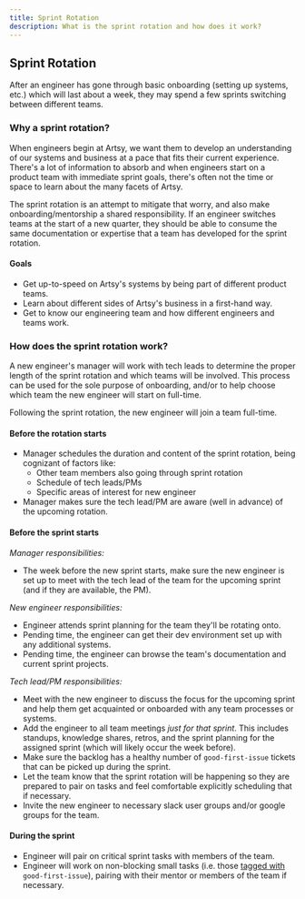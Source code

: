 ```yaml
---
title: Sprint Rotation
description: What is the sprint rotation and how does it work?
---
```


## Sprint Rotation

After an engineer has gone through basic onboarding (setting up systems, etc.) which will last about a week, they may spend a few sprints switching between different teams.

### Why a sprint rotation?

When engineers begin at Artsy, we want them to develop an understanding of our systems and business at a pace that fits their current experience. There's a lot of information to absorb and when engineers start on a product team with immediate sprint goals, there's often not the time or space to learn about the many facets of Artsy.

The sprint rotation is an attempt to mitigate that worry, and also make onboarding/mentorship a shared responsibility. If an engineer switches teams at the start of a new quarter, they should be able to consume the same documentation or expertise that a team has developed for the sprint rotation.

#### Goals
- Get up-to-speed on Artsy's systems by being part of different product teams.
- Learn about different sides of Artsy's business in a first-hand way.
- Get to know our engineering team and how different engineers and teams work.

### How does the sprint rotation work?

A new engineer's manager will work with tech leads to determine the proper length of the sprint rotation and which teams will be involved. This process can be used for the sole purpose of onboarding, and/or to help choose which team the new engineer will start on full-time.

Following the sprint rotation, the new engineer will join a team full-time.

#### Before the rotation starts
- Manager schedules the duration and content of the sprint rotation, being cognizant of factors like:
  - Other team members also going through sprint rotation
  - Schedule of tech leads/PMs
  - Specific areas of interest for new engineer
- Manager makes sure the tech lead/PM are aware (well in advance) of the upcoming rotation.

#### Before the sprint starts
_Manager responsibilities:_
- The week before the new sprint starts, make sure the new engineer is set up to meet with the tech lead of the team for the upcoming sprint (and if they are available, the PM).

_New engineer responsibilities:_
- Engineer attends sprint planning for the team they'll be rotating onto.
- Pending time, the engineer can get their dev environment set up with any additional systems.
- Pending time, the engineer can browse the team's documentation and current sprint projects.

_Tech lead/PM responsibilities:_
- Meet with the new engineer to discuss the focus for the upcoming sprint and help them get acquainted or onboarded with any team processes or systems.
- Add the engineer to all team meetings _just for that sprint_. This includes standups, knowledge shares, retros, and the sprint planning for the assigned sprint (which will likely occur the week before).
- Make sure the backlog has a healthy number of `good-first-issue` tickets that can be picked up during the sprint.
- Let the team know that the sprint rotation will be happening so they are prepared to pair on tasks and feel comfortable explicitly scheduling that if necessary.
- Invite the new engineer to necessary slack user groups and/or google groups for the team.

#### During the sprint
- Engineer will pair on critical sprint tasks with members of the team.
- Engineer will work on non-blocking small tasks (i.e. those [tagged with](https://artsyproduct.atlassian.net/issues/?jql=labels%20%3D%20good-first-issue) `good-first-issue`), pairing with their mentor or members of the team if necessary.

